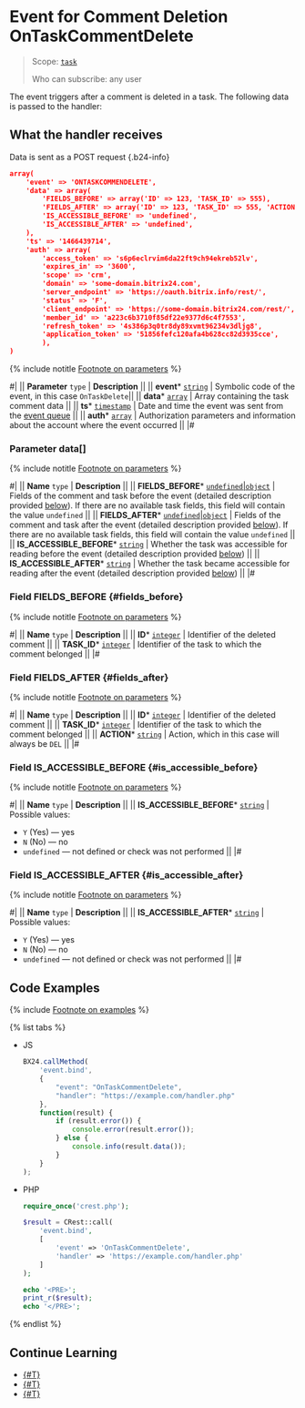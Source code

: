 # Event for Comment Deletion OnTaskCommentDelete

> Scope: [`task`](../../../scopes/permissions.md)
>
> Who can subscribe: any user

The event triggers after a comment is deleted in a task. The following data is passed to the handler:

## What the handler receives

Data is sent as a POST request {.b24-info}

```json
array(
    'event' => 'ONTASKCOMMENDELETE',
    'data' => array(
        'FIELDS_BEFORE' => array('ID' => 123, 'TASK_ID' => 555),
        'FIELDS_AFTER' => array('ID' => 123, 'TASK_ID' => 555, 'ACTION' => 'DEL'),
        'IS_ACCESSIBLE_BEFORE' => 'undefined',
        'IS_ACCESSIBLE_AFTER' => 'undefined',
    ),
    'ts' => '1466439714',
    'auth' => array(
        'access_token' => 's6p6eclrvim6da22ft9ch94ekreb52lv',
        'expires_in' => '3600',
        'scope' => 'crm',
        'domain' => 'some-domain.bitrix24.com',
        'server_endpoint' => 'https://oauth.bitrix.info/rest/',
        'status' => 'F',
        'client_endpoint' => 'https://some-domain.bitrix24.com/rest/',
        'member_id' => 'a223c6b3710f85df22e9377d6c4f7553',
        'refresh_token' => '4s386p3q0tr8dy89xvmt96234v3dljg8',
        'application_token' => '51856fefc120afa4b628cc82d3935cce',
        ),
)
```

{% include notitle [Footnote on parameters](../../../../_includes/required.md) %}

#|
|| **Parameter**
`type` | **Description** ||
|| **event***
[`string`](../../../data-types.md) | Symbolic code of the event, in this case `OnTaskDelete`||
|| **data***
[`array`](../../../data-types.md) | Array containing the task comment data ||
|| **ts***
[`timestamp`](../../../data-types.md) | Date and time the event was sent from the [event queue](../../../events/index.md) ||
|| **auth***
[`array`](../../../data-types.md) | Authorization parameters and information about the account where the event occurred ||
|#

### Parameter data[]

{% include notitle [Footnote on parameters](../../../../_includes/required.md) %}

#|
|| **Name**
`type` | **Description** ||
|| **FIELDS_BEFORE***
[`undefined`\|`object`](../../../data-types.md) | Fields of the comment and task before the event (detailed description provided [below](#fields_before)). If there are no available task fields, this field will contain the value `undefined` ||
|| **FIELDS_AFTER***
[`undefined`\|`object`](../../../data-types.md) | Fields of the comment and task after the event (detailed description provided [below](#fields_after)). If there are no available task fields, this field will contain the value `undefined` ||
|| **IS_ACCESSIBLE_BEFORE***
[`string`](../../../data-types.md) | Whether the task was accessible for reading before the event (detailed description provided [below](#is_accessible_before)) ||
|| **IS_ACCESSIBLE_AFTER***
[`string`](../../../data-types.md) | Whether the task became accessible for reading after the event (detailed description provided [below](#is_accessible_after)) ||
|#

### Field FIELDS_BEFORE {#fields_before}

{% include notitle [Footnote on parameters](../../../../_includes/required.md) %}

#|
|| **Name**
`type` | **Description** ||
|| **ID***
[`integer`](../../../data-types.md) | Identifier of the deleted comment ||
|| **TASK_ID***
[`integer`](../../../data-types.md) | Identifier of the task to which the comment belonged ||
|#

### Field FIELDS_AFTER {#fields_after}

{% include notitle [Footnote on parameters](../../../../_includes/required.md) %}

#|
|| **Name**
`type` | **Description** ||
|| **ID***
[`integer`](../../../data-types.md) | Identifier of the deleted comment ||
|| **TASK_ID***
[`integer`](../../../data-types.md) | Identifier of the task to which the comment belonged ||
|| **ACTION***
[`string`](../../../data-types.md) | Action, which in this case will always be `DEL` ||
|#

### Field IS_ACCESSIBLE_BEFORE {#is_accessible_before}

{% include notitle [Footnote on parameters](../../../../_includes/required.md) %}

#|
|| **Name**
`type` | **Description** ||
|| **IS_ACCESSIBLE_BEFORE***
[`string`](../../../data-types.md) | Possible values:
- `Y` (Yes) — yes
- `N` (No) — no
- `undefined` — not defined or check was not performed ||
  |#

### Field IS_ACCESSIBLE_AFTER {#is_accessible_after}

{% include notitle [Footnote on parameters](../../../../_includes/required.md) %}

#|
|| **Name**
`type` | **Description** ||
|| **IS_ACCESSIBLE_AFTER***
[`string`](../../../data-types.md) | Possible values:
- `Y` (Yes) — yes
- `N` (No) — no
- `undefined` — not defined or check was not performed ||
  |#

## Code Examples

{% include [Footnote on examples](../../../../_includes/examples.md) %}

{% list tabs %}

- JS

    ```js
    BX24.callMethod(
        'event.bind',
        {
            "event": "OnTaskCommentDelete",
            "handler": "https://example.com/handler.php"
        },
        function(result) {
            if (result.error()) {
                console.error(result.error());
            } else {
                console.info(result.data());
            }
        }
    );
    ```

- PHP

    ```php
    require_once('crest.php');

    $result = CRest::call(
        'event.bind',
        [
            'event' => 'OnTaskCommentDelete',
            'handler' => 'https://example.com/handler.php'
        ]
    );

    echo '<PRE>';
    print_r($result);
    echo '</PRE>';
    ```

{% endlist %}


## Continue Learning

- [{#T}](./index.md)
- [{#T}](./on-task-comment-add.md)
- [{#T}](./on-task-comment-update.md)